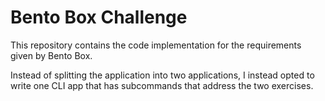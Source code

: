 # Bento Box Challenge

This repository contains the code implementation for the requirements given by
Bento Box.

Instead of splitting the application into two applications, I instead opted to
write one CLI app that has subcommands that address the two exercises.

